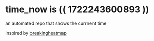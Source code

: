 # time_now is (( 1722243600893 ))

an automated repo that shows the currnent time

inspired by [breakingheatmap](https://github.com/breakingheatmap/breakingheatmap)